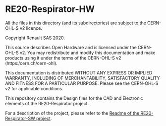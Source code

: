 # RE20-Respirator-HW

All the files in this directory (and its subdirectories) are subject to
the CERN-OHL-S v2 licence.

Copyright Renault SAS 2020.

This source describes Open Hardware and is licensed under the CERN-OHL-S v2.
You may redistribute and modify this documentation and make products
using it under the terms of the CERN-OHL-S v2 (https:/cern.ch/cern-ohl).

This documentation is distributed WITHOUT ANY EXPRESS OR IMPLIED
WARRANTY, INCLUDING OF MERCHANTABILITY, SATISFACTORY QUALITY
AND FITNESS FOR A PARTICULAR PURPOSE. Please see the CERN-OHL-S v2
for applicable conditions.


This repository contains the Design files for the CAD and Electronic elements 
of the RE20-Respirator project.

For a description of the project, please refer to the [Readme of the RE20-Respirator-SW project](https://github.com/grouperenault/RE20-Respirator-SW/blob/master/README.md).